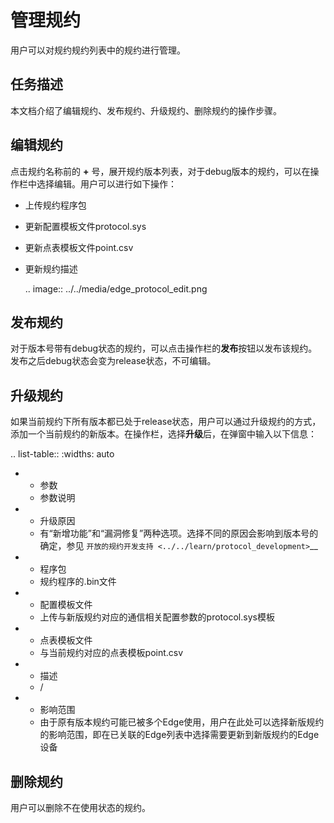 # 管理规约

用户可以对规约规约列表中的规约进行管理。

## 任务描述

本文档介绍了编辑规约、发布规约、升级规约、删除规约的操作步骤。

## 编辑规约

点击规约名称前的 **+** 号，展开规约版本列表，对于debug版本的规约，可以在操作栏中选择编辑。用户可以进行如下操作：

- 上传规约程序包
- 更新配置模板文件protocol.sys
- 更新点表模板文件point.csv
- 更新规约描述

  .. image:: ../../media/edge_protocol_edit.png

<!--可以编辑debug状态的文档，状态本身是如何设置的？-->

## 发布规约

对于版本号带有debug状态的规约，可以点击操作栏的**发布**按钮以发布该规约。发布之后debug状态会变为release状态，不可编辑。

## 升级规约

如果当前规约下所有版本都已处于release状态，用户可以通过升级规约的方式，添加一个当前规约的新版本。在操作栏，选择**升级**后，在弹窗中输入以下信息：

.. list-table::
   :widths: auto

   * - 参数
     - 参数说明
   * - 升级原因
     - 有“新增功能”和“漏洞修复”两种选项。选择不同的原因会影响到版本号的确定，参见 `开放的规约开发支持 <../../learn/protocol_development>`__
   * - 程序包
     - 规约程序的.bin文件
   * - 配置模板文件
     - 上传与新版规约对应的通信相关配置参数的protocol.sys模板
   * - 点表模板文件
     - 与当前规约对应的点表模板point.csv
   * - 描述
     - /
   * - 影响范围
     - 由于原有版本规约可能已被多个Edge使用，用户在此处可以选择新版规约的影响范围，即在已关联的Edge列表中选择需要更新到新版规约的Edge设备

## 删除规约

用户可以删除不在使用状态的规约。

<!--未被使用=没有关联edge设备？ -->